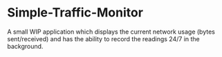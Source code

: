 # Simple-Traffic-Monitor
A small WIP application which displays the current network usage (bytes sent/received) and has the ability to record the readings 24/7 in the background.
